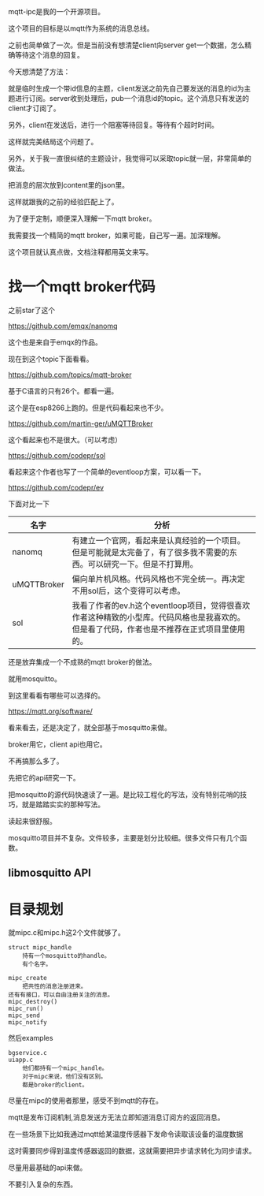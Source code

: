 mqtt-ipc是我的一个开源项目。

这个项目的目标是以mqtt作为系统的消息总线。

之前也简单做了一次。但是当前没有想清楚client向server get一个数据，怎么精确等待这个消息的回复。

今天想清楚了方法：

就是临时生成一个带id信息的主题，client发送之前先自己要发送的消息的id为主题进行订阅。server收到处理后，pub一个消息id的topic。这个消息只有发送的client才订阅了。

另外，client在发送后，进行一个阻塞等待回复。等待有个超时时间。

这样就完美结局这个问题了。

另外，关于我一直很纠结的主题设计，我觉得可以采取topic就一层，非常简单的做法。

把消息的层次放到content里的json里。

这样就跟我的之前的经验匹配上了。

为了便于定制，顺便深入理解一下mqtt broker。

我需要找一个精简的mqtt broker，如果可能，自己写一遍。加深理解。

这个项目就认真点做，文档注释都用英文来写。

# 找一个mqtt broker代码

之前star了这个

https://github.com/emqx/nanomq

这个也是来自于emqx的作品。

现在到这个topic下面看看。

https://github.com/topics/mqtt-broker

基于C语言的只有26个。都看一遍。

这个是在esp8266上跑的。但是代码看起来也不少。

https://github.com/martin-ger/uMQTTBroker

这个看起来也不是很大。（可以考虑）

https://github.com/codepr/sol

看起来这个作者也写了一个简单的eventloop方案，可以看一下。

https://github.com/codepr/ev

下面对比一下

| 名字        | 分析                                                         |
| ----------- | ------------------------------------------------------------ |
| nanomq      | 有建立一个官网，看起来是认真经验的一个项目。但是可能就是太完备了，有了很多我不需要的东西。可以研究一下。但是不打算用。 |
| uMQTTBroker | 偏向单片机风格。代码风格也不完全统一。再决定不用sol后，这个变得可以考虑。 |
| sol         | 我看了作者的ev.h这个eventloop项目，觉得很喜欢作者这种精致的小型库。代码风格也是我喜欢的。但是看了代码，作者也是不推荐在正式项目里使用的。 |

还是放弃集成一个不成熟的mqtt broker的做法。

就用mosquitto。

到这里看看有哪些可以选择的。

https://mqtt.org/software/



看来看去，还是决定了，就全部基于mosquitto来做。

broker用它，client api也用它。

不再搞那么多了。

先把它的api研究一下。

把mosquitto的源代码快速读了一遍。是比较工程化的写法，没有特别花哨的技巧，就是踏踏实实的那种写法。

读起来很舒服。

mosquitto项目并不复杂。文件较多，主要是划分比较细。很多文件只有几个函数。



## libmosquitto API

# 目录规划

就mipc.c和mipc.h这2个文件就够了。

```
struct mipc_handle
	持有一个mosquitto的handle。
	有个名字。
	
mipc_create
	把共性的消息注册进来。
还有有接口，可以自由注册关注的消息。
mipc_destroy()
mipc_run()
mipc_send
mipc_notify

```

然后examples

```
bgservice.c
uiapp.c
	他们都持有一个mipc_handle。
	对于mipc来说，他们没有区别。
	都是broker的client。
```

尽量在mipc的使用者那里，感受不到mqtt的存在。



mqtt是发布订阅机制,消息发送方无法立即知道消息订阅方的返回消息。

在一些场景下比如我通过mqtt给某温度传感器下发命令读取该设备的温度数据

这时需要同步得到温度传感器返回的数据，这就需要把异步请求转化为同步请求。



尽量用最基础的api来做。

不要引入复杂的东西。

